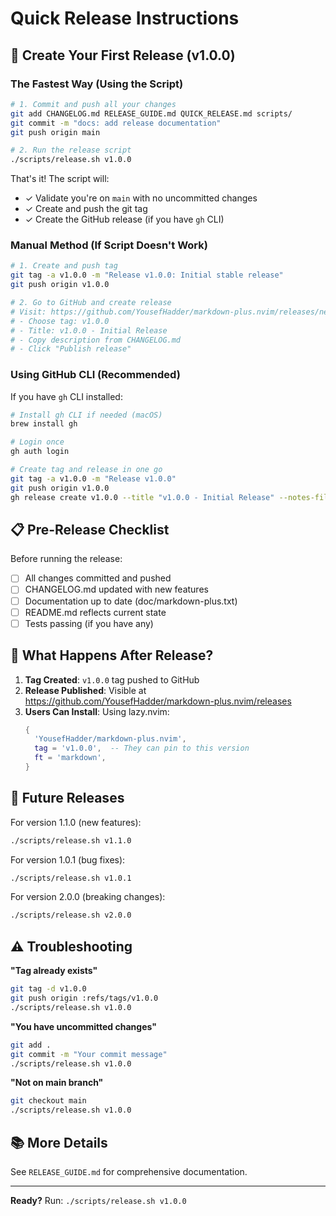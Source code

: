 # Quick Release Instructions

## 🚀 Create Your First Release (v1.0.0)

### The Fastest Way (Using the Script)

```bash
# 1. Commit and push all your changes
git add CHANGELOG.md RELEASE_GUIDE.md QUICK_RELEASE.md scripts/
git commit -m "docs: add release documentation"
git push origin main

# 2. Run the release script
./scripts/release.sh v1.0.0
```

That's it! The script will:
- ✓ Validate you're on `main` with no uncommitted changes
- ✓ Create and push the git tag
- ✓ Create the GitHub release (if you have `gh` CLI)

### Manual Method (If Script Doesn't Work)

```bash
# 1. Create and push tag
git tag -a v1.0.0 -m "Release v1.0.0: Initial stable release"
git push origin v1.0.0

# 2. Go to GitHub and create release
# Visit: https://github.com/YousefHadder/markdown-plus.nvim/releases/new
# - Choose tag: v1.0.0
# - Title: v1.0.0 - Initial Release
# - Copy description from CHANGELOG.md
# - Click "Publish release"
```

### Using GitHub CLI (Recommended)

If you have `gh` CLI installed:

```bash
# Install gh CLI if needed (macOS)
brew install gh

# Login once
gh auth login

# Create tag and release in one go
git tag -a v1.0.0 -m "Release v1.0.0"
git push origin v1.0.0
gh release create v1.0.0 --title "v1.0.0 - Initial Release" --notes-file CHANGELOG.md --latest
```

## 📋 Pre-Release Checklist

Before running the release:

- [ ] All changes committed and pushed
- [ ] CHANGELOG.md updated with new features
- [ ] Documentation up to date (doc/markdown-plus.txt)
- [ ] README.md reflects current state
- [ ] Tests passing (if you have any)

## 🎯 What Happens After Release?

1. **Tag Created**: `v1.0.0` tag pushed to GitHub
2. **Release Published**: Visible at https://github.com/YousefHadder/markdown-plus.nvim/releases
3. **Users Can Install**: Using lazy.nvim:
   ```lua
   {
     'YousefHadder/markdown-plus.nvim',
     tag = 'v1.0.0',  -- They can pin to this version
     ft = 'markdown',
   }
   ```

## 🔄 Future Releases

For version 1.1.0 (new features):
```bash
./scripts/release.sh v1.1.0
```

For version 1.0.1 (bug fixes):
```bash
./scripts/release.sh v1.0.1
```

For version 2.0.0 (breaking changes):
```bash
./scripts/release.sh v2.0.0
```

## ⚠️ Troubleshooting

**"Tag already exists"**
```bash
git tag -d v1.0.0
git push origin :refs/tags/v1.0.0
./scripts/release.sh v1.0.0
```

**"You have uncommitted changes"**
```bash
git add .
git commit -m "Your commit message"
./scripts/release.sh v1.0.0
```

**"Not on main branch"**
```bash
git checkout main
./scripts/release.sh v1.0.0
```

## 📚 More Details

See `RELEASE_GUIDE.md` for comprehensive documentation.

---

**Ready?** Run: `./scripts/release.sh v1.0.0`
